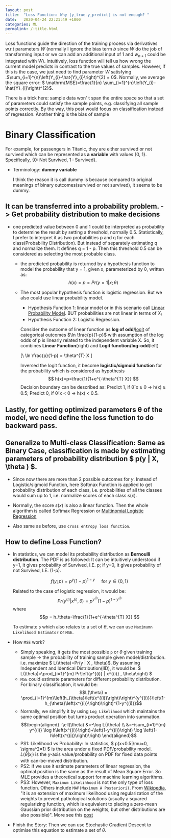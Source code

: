 ```yaml
---
layout: post
title:  "Loss Function: Why |y_true-y_predict| is not enough? "
date:   2020-04-24 22:21:49 +1000
categories: ML
permalink: /:title.html
---
```

Loss functions guide the direction of the training process via derivatives w.r.t parameters $W$ (normally I ignore the bias term $b$ since $W$ do the job of transforming input or we can add an additional input of 1 and $w_{n+1}$ could be integrated with $W$).  Intuitively, loss function will tell us how  wrong the current model predicts in contrast to the true values of samples.  However,  if this is the case, we just need to find parameter $W$  satisfying .$\sum_{i=1}^{n}\left(Y_{i}-\hat{Y}_{i}\right)^{2} = 0$. Normally, we average the square error: $ \mathrm{MSE}=\frac{1}{n} \sum_{i=1}^{n}\left(Y_{i}-\hat{Y}_{i}\right)^{2}$.

There is a trick here: sample data won' t span the entire space so that a set of parameters could satisfy the sample points, e.g. classifying all sample points correctly. By the way, this post would focus on classification instead of regression.    Another thing is the bias of sample





# Binary Classification

For example, for passengers in Titanic, they are either survived or not survived which can be represented as **a variable** with values {0, 1}. Specifically,  {0: Not Survived, 1 : Survived}. 

* Terminology: **dummy variable** 

    I think the reason it is call dummy is because compared to original meanings of binary outcomes(survived or not survived), it seems to be dummy.

## It can be transferred into a probability problem. -> Get probability distribution to make decisions

* one predicted value between 0 and 1 could be interpreted as probability to determine the result by setting a threshold, normally 0.5. Statistically, I prefer to interpret it as two probabilities p and q for each class(Probability Distribution). But instead of separately estimating q and normalize them. It defines q = 1 - p. Then this threshold 0.5 can be considered as selecting the most probable class.
    * the predicted probability is returned by a hypothesis function to model the probability that y = 1, given x, parameterized by θ, written as: 
       $$ h(x) = p=Pr(y = 1|x; θ) $$
    * The most popular hypothesis function is logistic regression. But we also could use linear probability model.
        + Hypothesis Function 1: linear model or in this scenario call [Linear Probability Model](https://en.wikipedia.org/wiki/Dummy_variable_(statistics)#Linear_probability_model). BUT  probabilities are not linear in terms of $X_i$
        + Hypothesis Function 2: Logistic Regression. 
        
        Consider the outcome of linear function as **log of odd**/[logit](https://en.wikipedia.org/wiki/Logit) of categorical outcomes $\ln \frac{p}{1-p}$ with assumption of the log odds of p is linearly related to the independent variable X. So, it combines **Linear Function**(right) and **Logit function/log-odd**(left) 
        
        [\ \ln \frac{p}{1-p} = \theta^{T} X \] 
        
        Inversed the logit function, it become **logistic/sigmoid function** for the probability which is considered as hypothesis
        $$  h(x)=p=\frac{1}{1+e^{-\theta^{T} X}} $$
         Decision boundary can be described as: Predict 1, if θᵀx ≥ 0 → h(x) ≥ 0.5; Predict 0, if θᵀx < 0 → h(x) < 0.5.
    
## Lastly, for getting optimized parameters θ of the model, we need define the loss function to do backward pass.



## Generalize to Multi-class Classification: Same as Binary Case, classification is made by estimating parameters of probability distribution $ p(y | X, \theta ) $.

*  Since now there are more than 2 possible outcomes for $y$. Instead of Logistic/sigmoid Function, here Softmax Function is applied to get probability distribution of each class, i.e. probabilities of all the classes would sum up to 1, i.e. normalize scores of each class $s(x)$. 

* Normally, the score $s(x)$ is also a linear function. Then the whole algorithm is called Softmax Regression or [Multinomial Logistic Regression](https://en.wikipedia.org/wiki/Multinomial_logistic_regression)

* Also same as before, use `cross entropy loss function`.



## How to define Loss Function?

* In statistics, we can model its probability distribution as **Bernoulli distribution**. The PDF is as followed:  It can be intuitively understood if y=1, it gives probability of Survived, I.E. p; if y=0, it gives probability of not Survived, I.E. (1-p).

    $$f(y ; p)=p^{y}(1-p)^{1-y} \quad \text { for } y \in\{0,1\}$$
    
    Related to the case of logistic regression, it would be: $$ Pr\left(y^{(i)} | x^{(i)} , \theta\right)=p^{y^{(i)}} (1-p)^{1-y^{(i)}}$$ where $$p = h_\theta=\frac{1}{1+e^{-\theta^{T} X}} $$
    
    To estimate `p` which also relates to a set of $\theta$, we can use `Maximumn Likelihood Estimator` or `MSE`.
    
* How `MSE` work? 
    + Simply speaking, it gets the most possible `p` or $\theta$ given training sample -> the probability of training sample given model/distribution. i.e. maximize $  L(\theta)=Pr(y | X , \theta)$. By assuming Independent and Identical Distribution(IID), it would be:
$ L(\theta)=\prod_{i=1}^{m} Pr\left(y^{(i)} | x^{(i)} , \theta\right) $
    + `MSE` could estimate parameters for different probability distribution. For binary classification, it would be: 
    $$L(\theta) = \prod_{i=1}^{m}\left(h_{\theta}\left(x^{(i)}\right)\right)^{y^{(i)}}\left(1-h_{\theta}\left(x^{(i)}\right)\right)^{1-y^{(i)}}$$
    + Normally, we simplify it by using `Log Likelihood` which maintains the same optimal position but turns product operation into summation.
    $$\begin{aligned} -\ell(\theta) &=-\log L(\theta) \\ &=-\sum_{i=1}^{m} y^{(i)} \log h\left(x^{(i)}\right)+\left(1-y^{(i)}\right) \log \left(1-h\left(x^{(i)}\right)\right) \end{aligned}$$
    + PS1: Likelihood vs Probability: In statistics, $ p(x<0.5|\mu=0, \sigma^2=1) $ is the area under a fixed PDF/probability model. $L(\theta|x_i)$ is the y-axis value/probability on PDF for fixed data points with can-be-moved distribution.
    + PS2: if we use it estimate parameters of linear regression, the optimal position is the same as the result of Mean Square Error. So MLE provides a theoretical support for machine learning algorithms.
    + PS3: However, `Maximum Likelihhood` is not the only type of loss function. Others include `MAP(Maximum A Posteriori)`. From [Wikipedia](https://en.wikipedia.org/wiki/Multinomial_logistic_regression), "it is an extension of maximum likelihood using regularization of the weights to prevent pathological solutions (usually a squared regularizing function, which is equivalent to placing a zero-mean Gaussian prior distribution on the weights, but other distributions are also possible)". More see this [post](https://blog.metaflow.fr/ml-notes-why-the-log-likelihood-24f7b6c40f83)
   
* Finish the Story: Then we can use Stochastic Gradient Descent to optimise this equation to estimate a set of $\theta$.
        
  
    

     
  


​     
